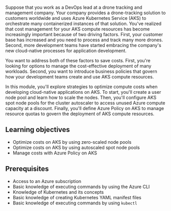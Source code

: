 Suppose that you work as a DevOps lead at a drone tracking and management company. Your company provides a drone-tracking solution to customers worldwide and uses Azure Kubernetes Service (AKS) to orchestrate many containerized instances of that solution. You've realized that cost management for your AKS compute resources has become increasingly important because of two driving factors. First, your customer base has increased and you need to process and track many more drones. Second, more development teams have started embracing the company's new cloud-native processes for application development.

You want to address both of these factors to save costs. First, you're looking for options to manage the cost-effective deployment of many workloads. Second, you want to introduce business policies that govern how your development teams create and use AKS compute resources.

In this module, you'll explore strategies to optimize compute costs when developing cloud-native applications on AKS. To start, you'll create a user node pool and learn how to scale the nodes. Then, you'll configure AKS spot node pools for the cluster autoscaler to access unused Azure compute capacity at a discount. Finally, you'll define Azure Policy on AKS to manage resource quotas to govern the deployment of AKS compute resources.

## Learning objectives

- Optimize costs on AKS by using zero-scaled node pools
- Optimize costs on AKS by using autoscaled spot node pools
- Manage costs with Azure Policy on AKS

## Prerequisites

- Access to an Azure subscription
- Basic knowledge of executing commands by using the Azure CLI
- Knowledge of Kubernetes and its concepts
- Basic knowledge of creating Kubernetes YAML manifest files
- Basic knowledge of executing commands by using `kubectl`
